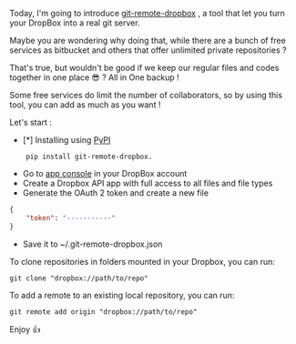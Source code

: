 

Today, I'm going to introduce [git-remote-dropbox](https://github.com/anishathalye/git-remote-dropbox) , a tool that let you turn your DropBox into a real git server.

Maybe you are wondering why doing that, while there are a bunch of free services as bitbucket and others that offer unlimited private repositories ?

That's true, but wouldn't be good if we keep our regular files and codes together in one place :sunglasses: ? All in One backup ! 

Some free services do limit the number of collaborators, so by using this tool, you can add as much as you want !

Let's start : 

- [*] Installing using [PyPI](https://pypi.python.org/pypi)

```
	pip install git-remote-dropbox.
```  

-  Go to [app console](https://www.dropbox.com/developers/apps/create) in your DropBox account
-  Create a Dropbox API app with full access to all files and file types
-  Generate the OAuth 2 token and create a new file

```json
{
    "token": "-----------"
}
```


-  Save it to ~/.git-remote-dropbox.json 





To clone repositories in folders mounted in your Dropbox, you can run:


```
git clone "dropbox://path/to/repo"
```

To add a remote to an existing local repository, you can run:

```
git remote add origin "dropbox://path/to/repo"
```


Enjoy :thumbsup:
